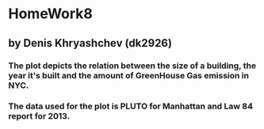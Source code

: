 # HomeWork8
## by Denis Khryashchev (dk2926) 

### The plot depicts the relation between the size of a building, the year it's built and the amount of GreenHouse Gas emission in NYC.
### The data used for the plot is PLUTO for Manhattan and Law 84 report for 2013.

